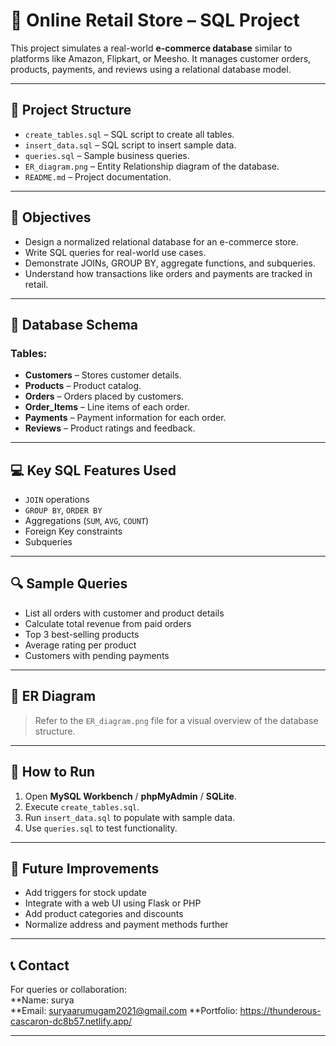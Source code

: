 # 🛒 Online Retail Store – SQL Project

This project simulates a real-world **e-commerce database** similar to platforms like Amazon, Flipkart, or Meesho. It manages customer orders, products, payments, and reviews using a relational database model.

---

## 📁 Project Structure

- `create_tables.sql` – SQL script to create all tables.
- `insert_data.sql` – SQL script to insert sample data.
- `queries.sql` – Sample business queries.
- `ER_diagram.png` – Entity Relationship diagram of the database.
- `README.md` – Project documentation.

---

## 🎯 Objectives

- Design a normalized relational database for an e-commerce store.
- Write SQL queries for real-world use cases.
- Demonstrate JOINs, GROUP BY, aggregate functions, and subqueries.
- Understand how transactions like orders and payments are tracked in retail.

---

## 🧱 Database Schema

### Tables:
- **Customers** – Stores customer details.
- **Products** – Product catalog.
- **Orders** – Orders placed by customers.
- **Order_Items** – Line items of each order.
- **Payments** – Payment information for each order.
- **Reviews** – Product ratings and feedback.

---

## 💻 Key SQL Features Used

- `JOIN` operations
- `GROUP BY`, `ORDER BY`
- Aggregations (`SUM`, `AVG`, `COUNT`)
- Foreign Key constraints
- Subqueries

---

## 🔍 Sample Queries

- List all orders with customer and product details
- Calculate total revenue from paid orders
- Top 3 best-selling products
- Average rating per product
- Customers with pending payments

---

## 📸 ER Diagram

> Refer to the `ER_diagram.png` file for a visual overview of the database structure.

---

## 🚀 How to Run

1. Open **MySQL Workbench** / **phpMyAdmin** / **SQLite**.
2. Execute `create_tables.sql`.
3. Run `insert_data.sql` to populate with sample data.
4. Use `queries.sql` to test functionality.

---

## 🧠 Future Improvements

- Add triggers for stock update
- Integrate with a web UI using Flask or PHP
- Add product categories and discounts
- Normalize address and payment methods further

---

## 📞 Contact

For queries or collaboration:  
**Name: surya  
**Email: suryaarumugam2021@gmail.com
**Portfolio: https://thunderous-cascaron-dc8b57.netlify.app/

---

